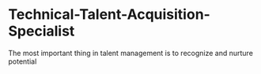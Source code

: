 # Technical-Talent-Acquisition-Specialist
The most important thing in talent management is to recognize and nurture potential
